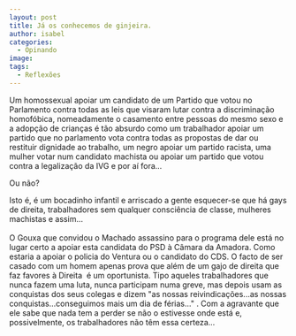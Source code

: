 ```yaml
---
layout: post
title: Já os conhecemos de ginjeira.
author: isabel
categories:
  - Opinando
image:
tags:
  - Reflexões
---
```

Um homossexual apoiar um candidato de um Partido que votou no Parlamento contra todas as leis que visaram lutar contra a discrimina&ccedil;&atilde;o homof&oacute;bica, nomeadamente o casamento entre pessoas do mesmo sexo e a adop&ccedil;&atilde;o de crian&ccedil;as é t&atilde;o absurdo como um trabalhador apoiar um partido que no parlamento vota contra todas as propostas de dar ou restituir dignidade ao trabalho, um negro apoiar um partido racista, uma mulher votar num candidato machista ou apoiar um partido que votou contra a legaliza&ccedil;&atilde;o da IVG e por a&iacute; fora...

Ou n&atilde;o?

Isto é, é um bocadinho infantil e arriscado a gente esquecer-se que h&aacute; gays de direita, trabalhadores sem qualquer consci&ecirc;ncia de classe, mulheres machistas e assim...<br><br>O Gouxa que convidou o Machado assassino para o programa dele est&aacute; no lugar certo a apoiar esta candidata do PSD &agrave; C&acirc;mara da Amadora. Como estaria a apoiar o policia do Ventura ou o candidato do CDS. O facto de ser casado com um homem apenas prova que além de um gajo de direita que faz favores &agrave; Direita&nbsp; é um oportunista. Tipo aqueles trabalhadores que nunca fazem uma luta, nunca participam numa greve, mas depois usam as conquistas dos seus colegas e dizem "as nossas reivindica&ccedil;&otilde;es...as nossas conquistas...conseguimos mais um dia de férias..." . Com a agravante que ele sabe que nada tem a perder se n&atilde;o o estivesse onde est&aacute; e, possivelmente, os trabalhadores n&atilde;o t&ecirc;m essa certeza...
